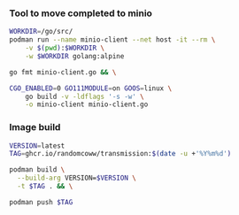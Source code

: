 ### Tool to move completed to minio

```bash
WORKDIR=/go/src/
podman run --name minio-client --net host -it --rm \
    -v $(pwd):$WORKDIR \
    -w $WORKDIR golang:alpine

go fmt minio-client.go && \

CGO_ENABLED=0 GO111MODULE=on GOOS=linux \
    go build -v -ldflags '-s -w' \
    -o minio-client minio-client.go
```

### Image build

```bash
VERSION=latest
TAG=ghcr.io/randomcoww/transmission:$(date -u +'%Y%m%d')

podman build \
  --build-arg VERSION=$VERSION \
  -t $TAG . && \

podman push $TAG
```